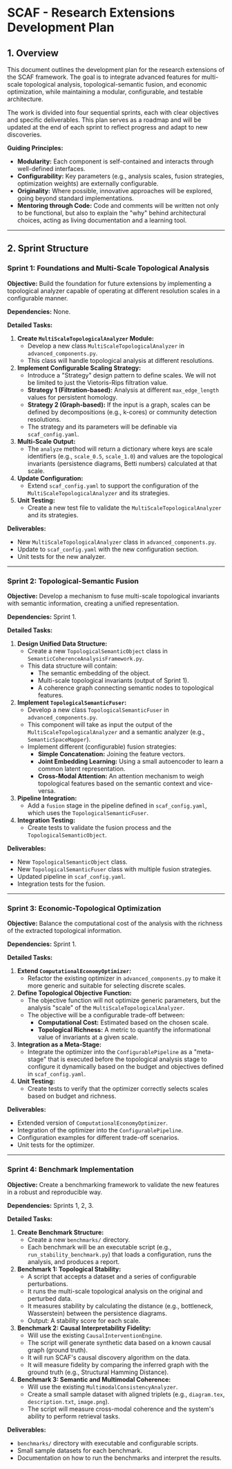 # SCAF - Research Extensions Development Plan

## 1. Overview

This document outlines the development plan for the research extensions of the SCAF framework. The goal is to integrate advanced features for multi-scale topological analysis, topological-semantic fusion, and economic optimization, while maintaining a modular, configurable, and testable architecture.

The work is divided into four sequential sprints, each with clear objectives and specific deliverables. This plan serves as a roadmap and will be updated at the end of each sprint to reflect progress and adapt to new discoveries.

**Guiding Principles:**
- **Modularity:** Each component is self-contained and interacts through well-defined interfaces.
- **Configurability:** Key parameters (e.g., analysis scales, fusion strategies, optimization weights) are externally configurable.
- **Originality:** Where possible, innovative approaches will be explored, going beyond standard implementations.
- **Mentoring through Code:** Code and comments will be written not only to be functional, but also to explain the "why" behind architectural choices, acting as living documentation and a learning tool.

---

## 2. Sprint Structure

### Sprint 1: Foundations and Multi-Scale Topological Analysis

**Objective:** Build the foundation for future extensions by implementing a topological analyzer capable of operating at different resolution scales in a configurable manner.

**Dependencies:** None.

**Detailed Tasks:**
1.  **Create `MultiScaleTopologicalAnalyzer` Module:**
    -   Develop a new class `MultiScaleTopologicalAnalyzer` in `advanced_components.py`.
    -   This class will handle topological analysis at different resolutions.
2.  **Implement Configurable Scaling Strategy:**
    -   Introduce a "Strategy" design pattern to define scales. We will not be limited to just the Vietoris-Rips filtration value.
    -   **Strategy 1 (Filtration-based):** Analysis at different `max_edge_length` values for persistent homology.
    -   **Strategy 2 (Graph-based):** If the input is a graph, scales can be defined by decompositions (e.g., k-cores) or community detection resolutions.
    -   The strategy and its parameters will be definable via `scaf_config.yaml`.
3.  **Multi-Scale Output:**
    -   The `analyze` method will return a dictionary where keys are scale identifiers (e.g., `scale_0.5`, `scale_1.0`) and values are the topological invariants (persistence diagrams, Betti numbers) calculated at that scale.
4.  **Update Configuration:**
    -   Extend `scaf_config.yaml` to support the configuration of the `MultiScaleTopologicalAnalyzer` and its strategies.
5.  **Unit Testing:**
    -   Create a new test file to validate the `MultiScaleTopologicalAnalyzer` and its strategies.

**Deliverables:**
-   New `MultiScaleTopologicalAnalyzer` class in `advanced_components.py`.
-   Update to `scaf_config.yaml` with the new configuration section.
-   Unit tests for the new analyzer.

---

### Sprint 2: Topological-Semantic Fusion

**Objective:** Develop a mechanism to fuse multi-scale topological invariants with semantic information, creating a unified representation.

**Dependencies:** Sprint 1.

**Detailed Tasks:**
1.  **Design Unified Data Structure:**
    -   Create a new `TopologicalSemanticObject` class in `SemanticCoherenceAnalysisFramework.py`.
    -   This data structure will contain:
        -   The semantic embedding of the object.
        -   Multi-scale topological invariants (output of Sprint 1).
        -   A coherence graph connecting semantic nodes to topological features.
2.  **Implement `TopologicalSemanticFuser`:**
    -   Develop a new class `TopologicalSemanticFuser` in `advanced_components.py`.
    -   This component will take as input the output of the `MultiScaleTopologicalAnalyzer` and a semantic analyzer (e.g., `SemanticSpaceMapper`).
    -   Implement different (configurable) fusion strategies:
        -   **Simple Concatenation:** Joining the feature vectors.
        -   **Joint Embedding Learning:** Using a small autoencoder to learn a common latent representation.
        -   **Cross-Modal Attention:** An attention mechanism to weigh topological features based on the semantic context and vice-versa.
3.  **Pipeline Integration:**
    -   Add a `fusion` stage in the pipeline defined in `scaf_config.yaml`, which uses the `TopologicalSemanticFuser`.
4.  **Integration Testing:**
    -   Create tests to validate the fusion process and the `TopologicalSemanticObject`.

**Deliverables:**
-   New `TopologicalSemanticObject` class.
-   New `TopologicalSemanticFuser` class with multiple fusion strategies.
-   Updated pipeline in `scaf_config.yaml`.
-   Integration tests for the fusion.

---

### Sprint 3: Economic-Topological Optimization

**Objective:** Balance the computational cost of the analysis with the richness of the extracted topological information.

**Dependencies:** Sprint 1.

**Detailed Tasks:**
1.  **Extend `ComputationalEconomyOptimizer`:**
    -   Refactor the existing optimizer in `advanced_components.py` to make it more generic and suitable for selecting discrete scales.
2.  **Define Topological Objective Function:**
    -   The objective function will not optimize generic parameters, but the analysis "scale" of the `MultiScaleTopologicalAnalyzer`.
    -   The objective will be a configurable trade-off between:
        -   **Computational Cost:** Estimated based on the chosen scale.
        -   **Topological Richness:** A metric to quantify the informational value of invariants at a given scale.
3.  **Integration as a Meta-Stage:**
    -   Integrate the optimizer into the `ConfigurablePipeline` as a "meta-stage" that is executed before the topological analysis stage to configure it dynamically based on the budget and objectives defined in `scaf_config.yaml`.
4.  **Unit Testing:**
    -   Create tests to verify that the optimizer correctly selects scales based on budget and richness.

**Deliverables:**
-   Extended version of `ComputationalEconomyOptimizer`.
-   Integration of the optimizer into the `ConfigurablePipeline`.
-   Configuration examples for different trade-off scenarios.
-   Unit tests for the optimizer.

---

### Sprint 4: Benchmark Implementation

**Objective:** Create a benchmarking framework to validate the new features in a robust and reproducible way.

**Dependencies:** Sprints 1, 2, 3.

**Detailed Tasks:**
1.  **Create Benchmark Structure:**
    -   Create a new `benchmarks/` directory.
    -   Each benchmark will be an executable script (e.g., `run_stability_benchmark.py`) that loads a configuration, runs the analysis, and produces a report.
2.  **Benchmark 1: Topological Stability:**
    -   A script that accepts a dataset and a series of configurable perturbations.
    -   It runs the multi-scale topological analysis on the original and perturbed data.
    -   It measures stability by calculating the distance (e.g., bottleneck, Wasserstein) between the persistence diagrams.
    -   Output: A stability score for each scale.
3.  **Benchmark 2: Causal Interpretability Fidelity:**
    -   Will use the existing `CausalInterventionEngine`.
    -   The script will generate synthetic data based on a known causal graph (ground truth).
    -   It will run SCAF's causal discovery algorithm on the data.
    -   It will measure fidelity by comparing the inferred graph with the ground truth (e.g., Structural Hamming Distance).
4.  **Benchmark 3: Semantic and Multimodal Coherence:**
    -   Will use the existing `MultimodalConsistencyAnalyzer`.
    -   Create a small sample dataset with aligned triplets (e.g., `diagram.tex`, `description.txt`, `image.png`).
    -   The script will measure cross-modal coherence and the system's ability to perform retrieval tasks.

**Deliverables:**
-   `benchmarks/` directory with executable and configurable scripts.
-   Small sample datasets for each benchmark.
-   Documentation on how to run the benchmarks and interpret the results.